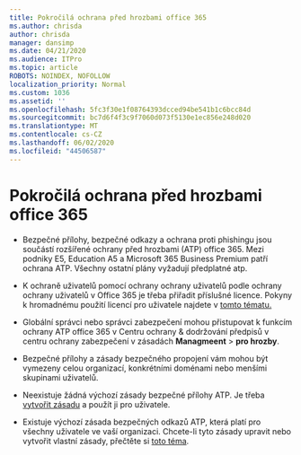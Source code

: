 ```yaml
---
title: Pokročilá ochrana před hrozbami office 365
ms.author: chrisda
author: chrisda
manager: dansimp
ms.date: 04/21/2020
ms.audience: ITPro
ms.topic: article
ROBOTS: NOINDEX, NOFOLLOW
localization_priority: Normal
ms.custom: 1036
ms.assetid: ''
ms.openlocfilehash: 5fc3f30e1f08764393dcced94be541b1c6bcc84d
ms.sourcegitcommit: bc7d6f4f3c9f7060d073f5130e1ec856e248d020
ms.translationtype: MT
ms.contentlocale: cs-CZ
ms.lasthandoff: 06/02/2020
ms.locfileid: "44506587"
---
```

# <a name="office-365-advanced-threat-protection"></a>Pokročilá ochrana před hrozbami office 365

- Bezpečné přílohy, bezpečné odkazy a ochrana proti phishingu jsou součástí rozšířené ochrany před hrozbami (ATP) office 365. Mezi podniky E5, Education A5 a Microsoft 365 Business Premium patří ochrana ATP. Všechny ostatní plány vyžadují předplatné atp.

- K ochraně uživatelů pomocí ochrany ochrany uživatelů podle ochrany ochrany uživatelů v Office 365 je třeba přiřadit příslušné licence. Pokyny k hromadnému použití licencí pro uživatele najdete v [tomto tématu.](https://docs.microsoft.com/microsoft-365/admin/add-users/add-users)

- Globální správci nebo správci zabezpečení mohou přistupovat k funkcím ochrany ATP office 365 v Centru ochrany & dodržování předpisů v centru ochrany zabezpečení v zásadách **Managmeent** \> **pro hrozby**.

- Bezpečné přílohy a zásady bezpečného propojení vám mohou být vymezeny celou organizací, konkrétními doménami nebo menšími skupinami uživatelů.

- Neexistuje žádná výchozí zásady bezpečné přílohy ATP. Je třeba [vytvořit zásadu](https://docs.microsoft.com/microsoft-365/security/office-365-security/set-up-atp-safe-attachments-policies) a použít ji pro uživatele.

- Existuje výchozí zásada bezpečných odkazů ATP, která platí pro všechny uživatele ve vaší organizaci. Chcete-li tyto zásady upravit nebo vytvořit vlastní zásady, přečtěte si [toto téma](https://docs.microsoft.com/microsoft-365/security/office-365-security/set-up-atp-safe-links-policies).

